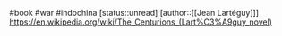 #book #war #indochina
[status::unread]
[author::[[Jean Lartéguy]]]
https://en.wikipedia.org/wiki/The_Centurions_(Lart%C3%A9guy_novel)